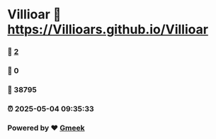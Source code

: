 # Villioar :link: https://Villioars.github.io/Villioar 
### :page_facing_up: [2](https://Villioars.github.io/Villioar/tag.html) 
### :speech_balloon: 0 
### :hibiscus: 38795 
### :alarm_clock: 2025-05-04 09:35:33 
### Powered by :heart: [Gmeek](https://github.com/Meekdai/Gmeek)
